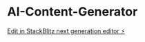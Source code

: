 # AI-Content-Generator

[Edit in StackBlitz next generation editor ⚡️](https://stackblitz.com/~/github.com/chadjowens/AI-Content-Generator)